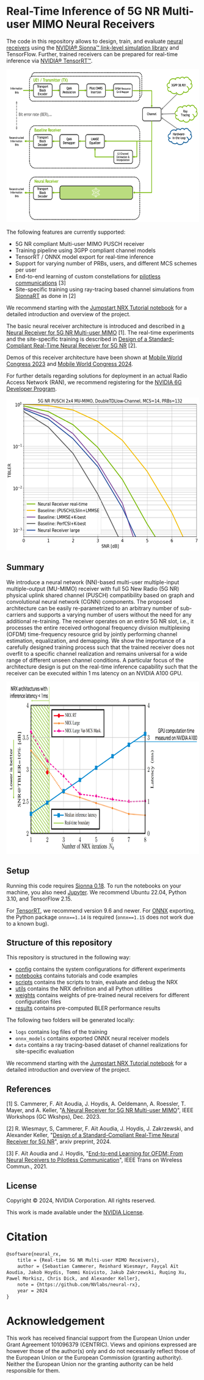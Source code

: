 <!-- SPDX-FileCopyrightText: Copyright (c) 2024 NVIDIA CORPORATION & AFFILIATES. All rights reserved.
SPDX-License-Identifier: LicenseRef-NvidiaProprietary

NVIDIA CORPORATION, its affiliates and licensors retain all intellectual
property and proprietary rights in and to this material, related
documentation and any modifications thereto. Any use, reproduction,
disclosure or distribution of this material and related documentation
without an express license agreement from NVIDIA CORPORATION or
its affiliates is strictly prohibited. -->

# Real-Time Inference of 5G NR Multi-user MIMO Neural Receivers

The code in this repository allows to design, train, and evaluate [neural
receivers](https://developer.nvidia.com/blog/towards-environment-specific-base-stations-ai-ml-driven-neural-5g-nr-multi-user-mimo-receiver/)
using the [NVIDIA® Sionna™ link-level simulation
library](https://nvlabs.github.io/sionna/) and TensorFlow. Further, trained
receivers can be prepared for real-time inference via [NVIDIA®
TensorRT™](https://developer.nvidia.com/tensorrt).

[<p align="center"><img src="misc/nrx_overview.png" height=400></p>](notebooks/jumpstart_tutorial.ipynb)

The following features are currently supported:

- 5G NR compliant Multi-user MIMO PUSCH receiver
- Training pipeline using 3GPP compliant channel models
- TensorRT / ONNX model export for real-time inference
- Support for varying number of PRBs, users, and different MCS schemes per user
- End-to-end learning of custom constellations for [pilotless communications](https://arxiv.org/pdf/2009.05261) [3]
- Site-specific training using ray-tracing based channel simulations from [SionnaRT](https://nvlabs.github.io/sionna/api/rt.html) as done in [2]

We recommend starting with the [Jumpstart NRX Tutorial notebook](notebooks/jumpstart_tutorial.ipynb) for a detailed introduction and overview of the project.

The basic neural receiver architecture is introduced and described in [a Neural Receiver for 5G NR Multi-user MIMO](https://arxiv.org/pdf/2312.02601) [1].
The real-time experiments and the site-specific training is described in [Design of a Standard-Compliant Real-Time
Neural Receiver for 5G NR](TODO) [2].

Demos of this receiver architecture have been shown at [Mobile World Congress 2023](https://www.youtube.com/watch?v=BQyxBYzdg5k) and [Mobile World Congress 2024](https://www.keysight.com/us/en/assets/3124-1306/demos/6G-AI-Neural-Receiver-Design.mp4).

For further details regarding solutions for deployment in an actual Radio Access Network (RAN), we recommend registering for the [NVIDIA 6G Developer Program](https://developer.nvidia.com/6g-program).

[<p align="center"><img src="misc/nrx_bler_results.png" height=400></p>](notebooks/jumpstart_tutorial.ipynb)

## Summary

We introduce a neural network (NN)-based multi-user multiple-input
multiple-output (MU-MIMO) receiver with full 5G New Radio (5G NR) physical
uplink shared channel (PUSCH) compatibility based on graph and convolutional
neural network (CGNN) components. The proposed architecture can be easily
re-parametrized to an arbitrary number of sub-carriers and supports a varying
number of users without the need for any additional re-training. The receiver
operates on an entire 5G NR slot, i.e., it processes the entire received
orthogonal frequency division multiplexing (OFDM) time-frequency resource grid
by jointly performing channel estimation, equalization, and demapping. We show
the importance of a carefully designed training process such that the trained
receiver does not overfit to a specific channel realization and remains
universal for a wide range of different unseen channel conditions. A particular
focus of the architecture design is put on the real-time inference capability
such that the receiver can be executed within 1 ms latency on an NVIDIA A100
GPU.

[<p align="center"><img src="misc/nrx_latency.png" height=450></p>](notebooks/real_time_nrx.ipynb)

## Setup

Running this code requires [Sionna 0.18](https://nvlabs.github.io/sionna/).
To run the notebooks on your machine, you also need [Jupyter](https://jupyter.org).
We recommend Ubuntu 22.04, Python 3.10, and TensorFlow 2.15.

For [TensorRT](https://developer.nvidia.com/tensorrt), we recommend version 9.6 and newer.
For [ONNX](https://onnx.ai/) exporting, the Python package `onnx==1.14` is required (`onnx==1.15` does not work due to a known bug).

## Structure of this repository

This repository is structured in the following way:
- [config](config/) contains the system configurations for different experiments
- [notebooks](notebooks/) contains tutorials and code examples
- [scripts](scripts/) contains the scripts to train, evaluate and debug the NRX
- [utils](utils/) contains the NRX definition and all Python utilities
- [weights](weights/) contains weights of pre-trained neural receivers for different configuration files
- [results](results/) contains pre-computed BLER performance results

The following two folders will be generated locally:
- `logs` contains log files of the training
- `onnx_models` contains exported ONNX neural receiver models
- `data` contains a ray tracing-based dataset of channel realizations for site-specific evaluation

We recommend starting with the [Jumpstart NRX Tutorial notebook](notebooks/jumpstart_tutorial.ipynb) for a detailed introduction and overview of the project.

## References

[1] S. Cammerer, F. Aït Aoudia, J. Hoydis, A. Oeldemann, A. Roessler, T. Mayer, and A. Keller, "[A Neural Receiver for 5G NR Multi-user MIMO](https://arxiv.org/pdf/2312.02601)", IEEE Workshops (GC Wkshps), Dec. 2023.

[2] R. Wiesmayr, S, Cammerer, F. Aït Aoudia, J. Hoydis, J. Zakrzewski, and Alexander Keller, "[Design of a Standard-Compliant Real-Time Neural Receiver for 5G NR](TODO)", arxiv preprint, 2024.

[3] F. Aït Aoudia and J. Hoydis, "[End-to-end Learning for OFDM: From Neural Receivers to Pilotless Communication](https://arxiv.org/pdf/2009.05261)", IEEE Trans on Wireless Commun., 2021.

## License

Copyright &copy; 2024, NVIDIA Corporation. All rights reserved.

This work is made available under the [NVIDIA License](LICENSE.txt).

# Citation

```
@software{neural_rx,
    title = {Real-time 5G NR Multi-user MIMO Receivers},
    author = {Sebastian Cammerer, Reinhard Wiesmayr, Fayçal Aït Aoudia, Jakob Hoydis, Tommi Koivisto, Jakub Zakrzewski, Ruqing Xu, Pawel Morkisz, Chris Dick, and Alexander Keller},
    note = {https://github.com/NVlabs/neural-rx},
    year = 2024
}
```

# Acknowledgement

This work has received financial support from the European Union under
Grant Agreement 101096379 (CENTRIC). Views and opinions expressed are
however those of the author(s) only and do not necessarily reflect those of the
European Union or the European Commission (granting authority). Neither the
European Union nor the granting authority can be held responsible for them.
